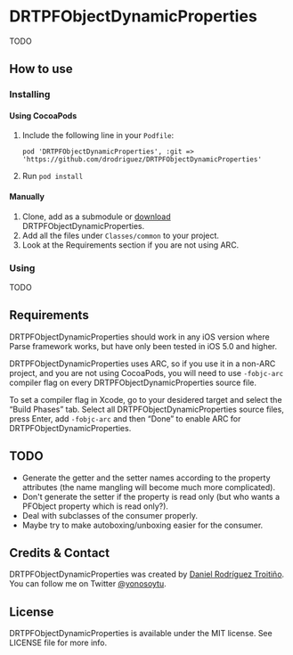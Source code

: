 # DRTPFObjectDynamicProperties

TODO

## How to use

### Installing

#### Using CocoaPods

1. Include the following line in your `Podfile`:
   ```
   pod 'DRTPFObjectDynamicProperties', :git => 'https://github.com/drodriguez/DRTPFObjectDynamicProperties'
   ```
2. Run `pod install`

#### Manually

1. Clone, add as a submodule or [download](https://github.com/drodriguez/DRTPFObjectDynamicProperties/zipball/master) DRTPFObjectDynamicProperties.
2. Add all the files under `Classes/common` to your project.
3. Look at the Requirements section if you are not using ARC.

### Using

TODO

## Requirements

DRTPFObjectDynamicProperties should work in any iOS version where Parse framework works, but have only been tested in iOS 5.0 and higher.

DRTPFObjectDynamicProperties uses ARC, so if you use it in a non-ARC project, and you are not using CocoaPods, you will need to use `-fobjc-arc` compiler flag on every DRTPFObjectDynamicProperties source file.

To set a compiler flag in Xcode, go to your desidered target and select the “Build Phases” tab. Select all DRTPFObjectDynamicProperties source files, press Enter, add `-fobjc-arc` and then “Done” to enable ARC for DRTPFObjectDynamicProperties.

## TODO

- Generate the getter and the setter names according to the property attributes (the name mangling will become much more complicated).
- Don't generate the setter if the property is read only (but who wants a PFObject property which is read only?).
- Deal with subclasses of the consumer properly.
- Maybe try to make autoboxing/unboxing easier for the consumer.

## Credits & Contact

DRTPFObjectDynamicProperties was created by [Daniel Rodríguez Troitiño](http://github.com/drodriguez). You can follow me on Twitter [@yonosoytu](http://twitter.com/yonosoytu).

## License

DRTPFObjectDynamicProperties is available under the MIT license. See LICENSE file for more info.
